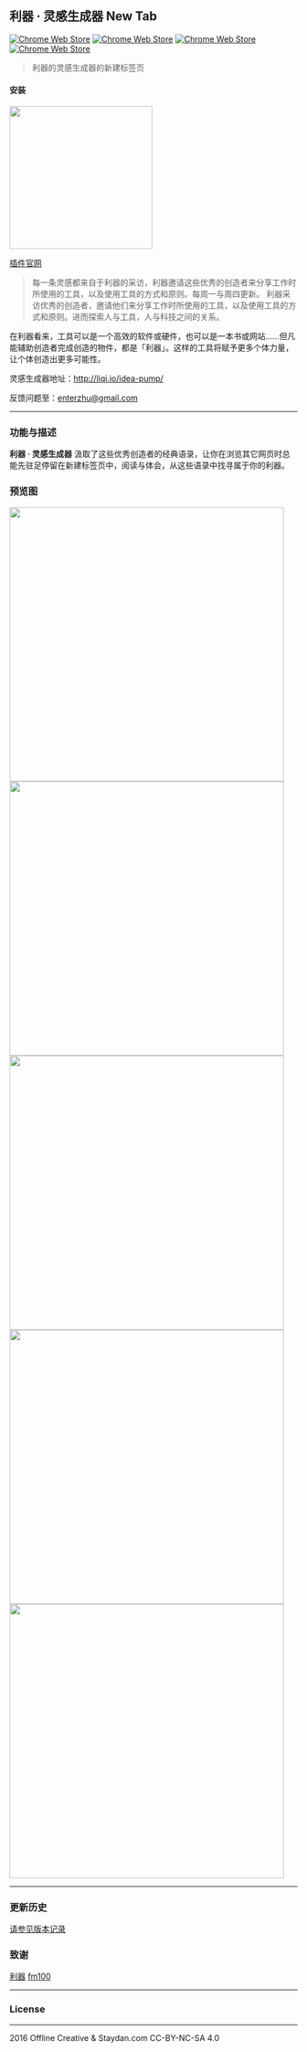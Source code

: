 ## 利器 · 灵感生成器 New Tab

[![Chrome Web Store][version-image]][package-url] [![Chrome Web Store][rating-image]][package-url] [![Chrome Web Store][rating-count-image]][package-url] [![Chrome Web Store][download-image]][package-url]

> 利器的灵感生成器的新建标签页

#### 安装
[<img width="250px" src="http://ww3.sinaimg.cn/large/5fd37818jw1eq7bx4bc4ej20c0038mx9.jpg">](https://chrome.google.com/webstore/detail/lidppokaooioojchghdjekhcgdjkkohe)

[插件官网](http://staydan.com/#!/product/liqi.newtab)


>每一条灵感都来自于利器的采访，利器邀请这些优秀的创造者来分享工作时所使用的工具，以及使用工具的方式和原则。每周一与周四更新。
利器采访优秀的创造者，邀请他们来分享工作时所使用的工具，以及使用工具的方式和原则。进而探索人与工具，人与科技之间的关系。

在利器看来，工具可以是一个高效的软件或硬件，也可以是一本书或网站……但凡能辅助创造者完成创造的物件，都是「利器」。这样的工具将赋予更多个体力量，让个体创造出更多可能性。

灵感生成器地址：http://liqi.io/idea-pump/

反馈问题至：enterzhu@gmail.com

---

### 功能与描述

**利器 · 灵感生成器** 汲取了这些优秀创造者的经典语录，让你在浏览其它网页时总能先驻足停留在新建标签页中，阅读与体会，从这些语录中找寻属于你的利器。


### 预览图

<img width="480px" src="https://lh3.googleusercontent.com/bwysxqbqicHzKUFRsu3iS4lNnFNc_YZSAyqXp_0d4yH-L31Rjri-f61JkG6_gCAFCUIfwKxV=s1280-h800-e365-rw">

<img width="480px" src="https://lh3.googleusercontent.com/6FZ8M0GAoGAZXhNf1Gle3r-vC01tcQUPZ6Mz-FOUf0IcEFoSyxVAcLenrCKe_DTxWM9bZwsKMg=s1280-h800-e365-rw">

<img width="480px" src="https://lh3.googleusercontent.com/KzfzH9NHut3A-kGEKwLA8I_yHFP1lKpG8qSxkDBCTzw3LzPONDid_Y7RjdYHGjUqZ5EoIJ25=s1280-h800-e365-rw">

<img width="480px" src="http://staydan.com/sweet/homePage/preImgs/liqi.newtab/dagouxiong.png">

<img width="480px" src="http://staydan.com/sweet/homePage/preImgs/liqi.newtab/chengang@WeGene.png">

----

### 更新历史

[请参见版本记录](./ReleaseNote.md)

### 致谢

[利器](http://liqi.io)
[fm100](http://weibo.com/fm100)

---

### License
---
2016 Offline Creative & Staydan.com CC-BY-NC-SA 4.0

[rating-count-image]: https://img.shields.io/chrome-web-store/rating-count/lidppokaooioojchghdjekhcgdjkkohe.svg?maxAge=2592000&style=flat-square
[rating-image]: https://img.shields.io/chrome-web-store/rating/lidppokaooioojchghdjekhcgdjkkohe.svg?maxAge=2592000&style=flat-square
[download-image]: https://img.shields.io/chrome-web-store/d/lidppokaooioojchghdjekhcgdjkkohe.svg?maxAge=2592000&style=flat-square
[version-image]: https://img.shields.io/chrome-web-store/v/lidppokaooioojchghdjekhcgdjkkohe.svg?maxAge=2592000&style=flat-square
[package-url]: https://chrome.google.com/webstore/detail/lidppokaooioojchghdjekhcgdjkkohe
